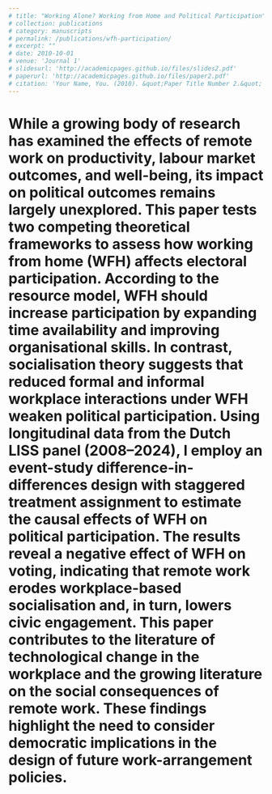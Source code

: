 ```yaml
---
# title: "Working Alone? Working from Home and Political Participation"
# collection: publications
# category: manuscripts
# permalink: /publications/wfh-participation/
# excerpt: ""
# date: 2010-10-01
# venue: 'Journal 1'
# slidesurl: 'http://academicpages.github.io/files/slides2.pdf'
# paperurl: 'http://academicpages.github.io/files/paper2.pdf'
# citation: 'Your Name, You. (2010). &quot;Paper Title Number 2.&quot; <i>Journal 1</i>. 1(2).'
---
```


# While a growing body of research has examined the effects of remote work on productivity, labour market outcomes, and well-being, its impact on political outcomes remains largely unexplored. This paper tests two competing theoretical frameworks to assess how working from home (WFH) affects electoral participation. According to the resource model, WFH should increase participation by expanding time availability and improving organisational skills. In contrast, socialisation theory suggests that reduced formal and informal workplace interactions under WFH weaken political participation. Using longitudinal data from the Dutch LISS panel (2008–2024), I employ an event-study difference-in-differences design with staggered treatment assignment to estimate the causal effects of WFH on political participation. The results reveal a negative effect of WFH on voting, indicating that remote work erodes workplace-based socialisation and, in turn, lowers civic engagement. This paper contributes to the literature of technological change in the workplace and the growing literature on the social consequences of remote work. These findings highlight the need to consider democratic implications in the design of future work-arrangement policies.
